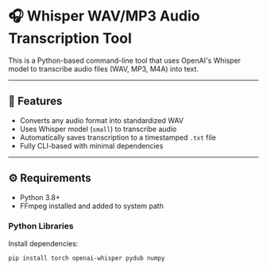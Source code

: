 # 🎧 Whisper WAV/MP3 Audio Transcription Tool

This is a Python-based command-line tool that uses OpenAI's Whisper model to transcribe audio files (WAV, MP3, M4A) into text.

---

## 🧠 Features

- Converts any audio format into standardized WAV
- Uses Whisper model (`small`) to transcribe audio
- Automatically saves transcription to a timestamped `.txt` file
- Fully CLI-based with minimal dependencies

---

## ⚙️ Requirements

- Python 3.8+
- FFmpeg installed and added to system path

### Python Libraries

Install dependencies:

```bash
pip install torch openai-whisper pydub numpy
